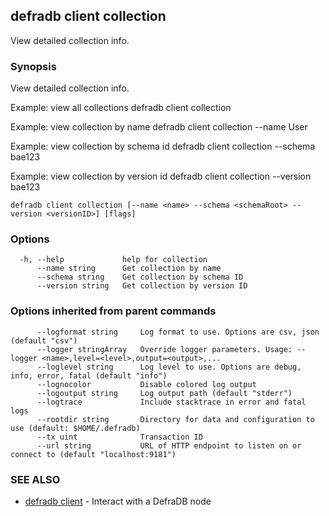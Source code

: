 ## defradb client collection

View detailed collection info.

### Synopsis

View detailed collection info.
		
Example: view all collections
  defradb client collection

Example: view collection by name
  defradb client collection --name User

Example: view collection by schema id
  defradb client collection --schema bae123

Example: view collection by version id
  defradb client collection --version bae123
		

```
defradb client collection [--name <name> --schema <schemaRoot> --version <versionID>] [flags]
```

### Options

```
  -h, --help             help for collection
      --name string      Get collection by name
      --schema string    Get collection by schema ID
      --version string   Get collection by version ID
```

### Options inherited from parent commands

```
      --logformat string     Log format to use. Options are csv, json (default "csv")
      --logger stringArray   Override logger parameters. Usage: --logger <name>,level=<level>,output=<output>,...
      --loglevel string      Log level to use. Options are debug, info, error, fatal (default "info")
      --lognocolor           Disable colored log output
      --logoutput string     Log output path (default "stderr")
      --logtrace             Include stacktrace in error and fatal logs
      --rootdir string       Directory for data and configuration to use (default: $HOME/.defradb)
      --tx uint              Transaction ID
      --url string           URL of HTTP endpoint to listen on or connect to (default "localhost:9181")
```

### SEE ALSO

* [defradb client](defradb_client.md)	 - Interact with a DefraDB node

